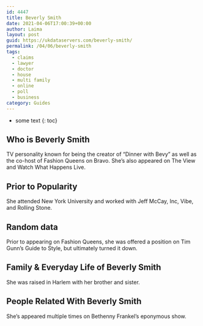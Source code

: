 ```yaml
---
id: 4447
title: Beverly Smith
date: 2021-04-06T17:00:39+00:00
author: Laima
layout: post
guid: https://ukdataservers.com/beverly-smith/
permalink: /04/06/beverly-smith
tags:
  - claims
  - lawyer
  - doctor
  - house
  - multi family
  - online
  - poll
  - business
category: Guides
---
```


* some text
{: toc}


## Who is Beverly Smith
                  
                  
                  
TV personality known for being the creator of &#8220;Dinner with Bevy&#8221; as well as the co-host of Fashion Queens on Bravo. She&#8217;s also appeared on The View and Watch What Happens Live.
                  
              
            
              
            
                
                
                
## Prior to Popularity
                  
                  
                  
She attended New York University and worked with Jeff McCay, Inc, Vibe, and Rolling Stone.
                  
              
            
              
            
                
                
                
## Random data
                  
                  
                  
Prior to appearing on Fashion Queens, she was offered a position on Tim Gunn&#8217;s Guide to Style, but ultimately turned it down.
                  
              
            
              
            
                
                
                
## Family & Everyday Life of Beverly Smith
                  
                  
                  
She was raised in Harlem with her brother and sister.
                  
              
            
              
            
                
                
                
## People Related With Beverly Smith
                  
                  
                  
She&#8217;s appeared multiple times on Bethenny Frankel&#8217;s eponymous show.
                  
              
            
              
            
                
              
            
              
              
            
            
              
            
          
          
          